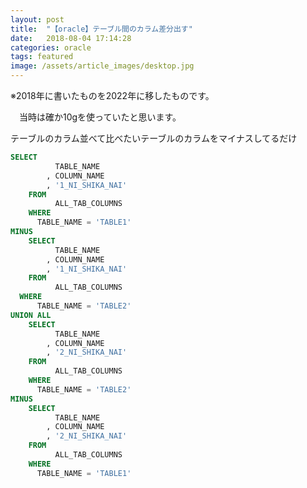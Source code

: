 ```yaml
---
layout: post
title:  "【oracle】テーブル間のカラム差分出す"
date:   2018-08-04 17:14:28
categories: oracle
tags: featured
image: /assets/article_images/desktop.jpg
---
```

※2018年に書いたものを2022年に移したものです。

　当時は確か10gを使っていたと思います。

テーブルのカラム並べて比べたいテーブルのカラムをマイナスしてるだけ

```SQL
SELECT
		  TABLE_NAME
		, COLUMN_NAME
		, '1_NI_SHIKA_NAI'
	FROM
		  ALL_TAB_COLUMNS
	WHERE
      TABLE_NAME = 'TABLE1'
MINUS
	SELECT
		  TABLE_NAME
		, COLUMN_NAME
		, '1_NI_SHIKA_NAI'
	FROM
		  ALL_TAB_COLUMNS
  WHERE
      TABLE_NAME = 'TABLE2'
UNION ALL
	SELECT
		  TABLE_NAME
		, COLUMN_NAME
		, '2_NI_SHIKA_NAI'
	FROM
		  ALL_TAB_COLUMNS
	WHERE
      TABLE_NAME = 'TABLE2'
MINUS
	SELECT
		  TABLE_NAME
		, COLUMN_NAME
		, '2_NI_SHIKA_NAI'
	FROM
		  ALL_TAB_COLUMNS
	WHERE
      TABLE_NAME = 'TABLE1'
```
